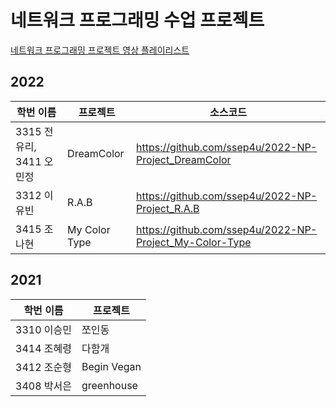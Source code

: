 # 네트워크 프로그래밍 수업 프로젝트
[네트워크 프로그래밍 프로젝트 영상 플레이리스트](https://youtube.com/playlist?list=PLSQ9O4tp7ugAAb-mSy_APZl1L1r0D9BL5)
## 2022
| 학번 이름    | 프로젝트       |소스코드  |
|----------|------------|------------|
|3315 전유리, 3411 오민정|DreamColor|https://github.com/ssep4u/2022-NP-Project_DreamColor|
|3312 이유빈|R.A.B|https://github.com/ssep4u/2022-NP-Project_R.A.B|
|3415 조나현|My Color Type|https://github.com/ssep4u/2022-NP-Project_My-Color-Type|

## 2021
| 학번 이름    | 프로젝트       |
|----------|------------|
| 3310 이승민 | 쪼인동 |
| 3414 조혜령 | 다함개 |
| 3412 조순형 | Begin Vegan |
| 3408 박서은 | greenhouse |
